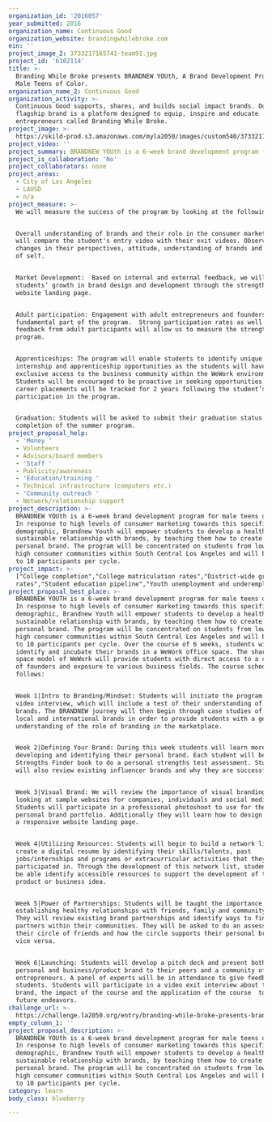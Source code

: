 ```yaml
---
organization_id: '2016057'
year_submitted: 2016
organization_name: Continuous Good
organization_website: brandingwhilebroke.com
ein: ''
project_image_2: 3733217165741-team91.jpg
project_id: '6102114'
title: >-
  Branding While Broke presents BRANDNEW YOUth, A Brand Development Program for
  Male Teens of Color.
organization_name_2: Continuous Good
organization_activity: >-
  Continuous Good supports, shares, and builds social impact brands. Our
  flagship brand is a platform designed to equip, inspire and educate
  entrepreneurs called Branding While Broke.
project_image: >-
  https://skild-prod.s3.amazonaws.com/myla2050/images/custom540/3733217165741-team91.jpg
project_video: ''
project_summary: BRANDNEW YOUth is a 6-week brand development program for male teens of color.
project_is_collaboration: 'No'
project_collaborators: none
project_areas:
  - City of Los Angeles
  - LAUSD
  - n/a
project_measure: >-
  We will measure the success of the program by looking at the following:


  Overall understanding of brands and their role in the consumer marketplace: We
  will compare the student's entry video with their exit videos. Observing any
  changes in their perspectives, attitude, understanding of brands and awareness
  of self.


  Market Development:  Based on internal and external feedback, we will evaluate
  students’ growth in brand design and development through the strength of their
  website landing page.  


  Adult participation: Engagement with adult entrepreneurs and founders is a
  fundamental part of the program.  Strong participation rates as well as
  feedback from adult participants will allow us to measure the strength of
  program. 


  Apprenticeships: The program will enable students to identify unique
  internship and apprenticeship opportunities as the students will have
  exclusive access to the business community within the WeWork environment. 
  Students will be encouraged to be proactive in seeking opportunities and
  career placements will be tracked for 2 years following the student’s
  participation in the program.       


  Graduation: Students will be asked to submit their graduation status post
  completion of the summer program.
project_proposal_help:
  - 'Money '
  - Volunteers
  - Advisors/board members
  - 'Staff '
  - Publicity/awareness
  - 'Education/training '
  - Technical infrastructure (computers etc.)
  - 'Community outreach '
  - Network/relationship support
project_description: >-
  BRANDNEW YOUth is a 6-week brand development program for male teens of color.
  In response to high levels of consumer marketing towards this specific
  demographic, Brandnew Youth will empower students to develop a healthy and
  sustainable relationship with brands, by teaching them how to create their own
  personal brand. The program will be concentrated on students from low income,
  high consumer communities within South Central Los Angeles and will be limited
  to 10 participants per cycle.
project_impact: >-
  ["College completion","College matriculation rates","District-wide graduation
  rates","Student education pipeline","Youth unemployment and underemployment"]
project_proposal_best_place: >-
  BRANDNEW YOUTH is a 6-week brand development program for male teens of color.
  In response to high levels of consumer marketing towards this specific
  demographic, Brandnew Youth will empower students to develop a healthy and
  sustainable relationship with brands, by teaching them how to create their own
  personal brand. The program will be concentrated on students from low income,
  high consumer communities within South Central Los Angeles and will be limited
  to 10 participants per cycle. Over the course of 6 weeks, students will
  identify and incubate their brands in a WeWork office space. The shared office
  space model of WeWork will provide students with direct access to a community
  of founders and exposure to various business fields. The course schedule is as
  follows: 


  Week 1|Intro to Branding/Mindset: Students will initiate the program with  a
  video interview, which will include a test of their understanding of consumer
  brands. The BRANDNEW journey will then begin through case studies of popular
  local and international brands in order to provide students with a general
  understanding of the role of branding in the marketplace. 


  Week 2|Defining Your Brand: During this week students will learn more about
  developing and identifying their personal brand. Each student will be given a
  Strengths Finder book to do a personal strengths test assessment. Students
  will also review existing influencer brands and why they are successful. 


  Week 3|Visual Brand: We will review the importance of visual branding by
  looking at sample websites for companies, individuals and social media pages.
  Students will participate in a professional photoshoot to use for their
  personal brand portfolio. Additionally they will learn how to design and build
  a responsive website landing page. 


  Week 4|Utilizing Resources: Students will begin to build a network list and
  create a digital resume by identifying their skills/talents, past
  jobs/internships and programs or extracurricular activities that they have
  participated in. Through the development of this network list, students will
  be able identify accessible resources to support the development of their
  product or business idea.


  Week 5|Power of Partnerships: Students will be taught the importance of
  establishing healthy relationships with friends, family and community members.
  They will review existing brand partnerships and identify ways to find
  partners within their communities. They will be asked to do an assessment of
  their circle of friends and how the circle supports their personal brand and
  vice versa. 


  Week 6|Launching: Students will develop a pitch deck and present both their
  personal and business/product brand to their peers and a community of
  entrepreneurs. A panel of experts will be in attendance to give feedback to
  students. Students will participate in a video exit interview about their
  brand, the impact of the course and the application of the course  to their
  future endeavors.
challenge_url: >-
  https://challenge.la2050.org/entry/branding-while-broke-presents-brandnew-youth-a-brand-development-program-for-male-teens-of-color
empty_column_1: ''
project_proposal_description: >-
  BRANDNEW YOUth is a 6-week brand development program for male teens of color.
  In response to high levels of consumer marketing towards this specific
  demographic, Brandnew Youth will empower students to develop a healthy and
  sustainable relationship with brands, by teaching them how to create their own
  personal brand. The program will be concentrated on students from low income,
  high consumer communities within South Central Los Angeles and will be limited
  to 10 participants per cycle.
category: learn
body_class: blueberry

---
```

